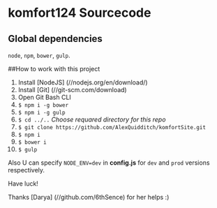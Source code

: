 # komfort124 Sourcecode

## Global dependencies
`node`, `npm`, `bower`, `gulp`.

##How to work with this project

1. Install [NodeJS] (//nodejs.org/en/download/)
2. Install [Git] (//git-scm.com/download)
3. Open Git Bash CLI
4. `$ npm i -g bower`
5. `$ npm i -g gulp`
6. `$ cd ../..` _Choose requared directory for this repo_
7. `$ git clone https://github.com/AlexQuidditch/komfortSite.git`
8. `$ npm i`
9. `$ bower i`
10. `$ gulp`

Also U can specify `NODE_ENV=dev` in __config.js__ for `dev` and `prod` versions respectively.

Have luck!

Thanks [Darya] (//github.com/6thSence) for her helps :)